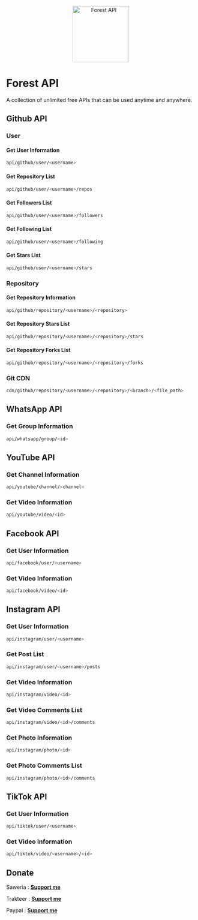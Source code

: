 <p align="center"><img src="https://forestapi.pythonanywhere.com/static/images/forestapi.png" width="150" alt="Forest API"></p>

# Forest API
A collection of unlimited free APIs that can be used anytime and anywhere.

## Github API
### User
#### Get User Information
```bash
api/github/user/<username>
```
#### Get Repository List
```bash
api/github/user/<username>/repos
```
#### Get Followers List
```bash
api/github/user/<username>/followers
```
#### Get Following List
```bash
api/github/user/<username>/following
```
#### Get Stars List
```bash
api/github/user/<username>/stars
```
### Repository
#### Get Repository Information
```bash
api/github/repository/<username>/<repository>
```
#### Get Repository Stars List
```bash
api/github/repository/<username>/<repository>/stars
```
#### Get Repository Forks List
```bash
api/github/repository/<username>/<repository>/forks
```
### Git CDN
```bash
cdn/github/repository/<username>/<repository>/<branch>/<file_path>
```

## WhatsApp API
### Get Group Information
```bash
api/whatsapp/group/<id>
```

## YouTube API
### Get Channel Information
```bash
api/youtube/channel/<channel>
```
### Get Video Information
```bash
api/youtube/video/<id>
```

## Facebook API
### Get User Information
```bash
api/facebook/user/<username>
```
### Get Video Information
```bash
api/facebook/video/<id>
```

## Instagram API
### Get User Information
```bash
api/instagram/user/<username>
```
### Get Post List
```bash
api/instagram/user/<username>/posts
```
### Get Video Information
```bash
api/instagram/video/<id>
```
### Get Video Comments List
```bash
api/instagram/video/<id>/comments
```
### Get Photo Information
```bash
api/instagram/photo/<id>
```
### Get Photo Comments List
```bash
api/instagram/photo/<id>/comments
```

## TikTok API
### Get User Information
```bash
api/tiktok/user/<username>
```
### Get Video Information
```bash
api/tiktok/video/<username>/<id>
```

## Donate
Saweria : **[Support me](https://saweria.co/rioagungpurnomo)**

Trakteer : **[Support me](https://trakteer.id/rioagungpurnomo)**

Paypal : **[Support me](https://www.paypal.me/RioDev)**
